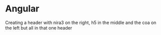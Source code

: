 # Angular
Creating a header with nira3 on the right, h5 in the middle and the coa on the left but all in that one header
